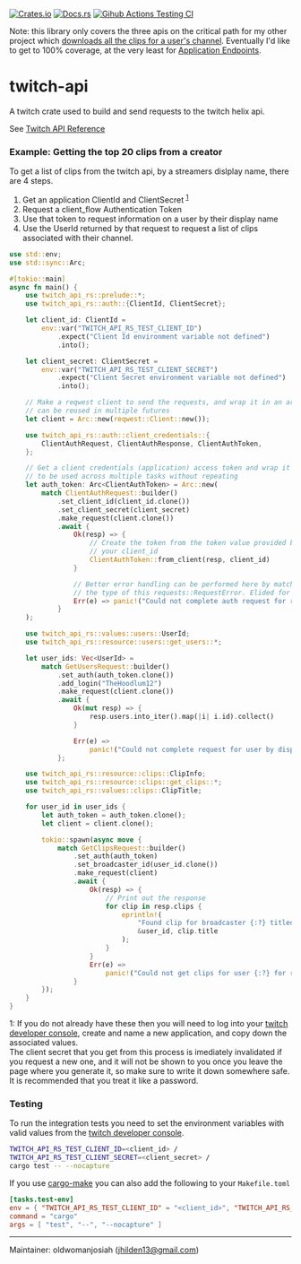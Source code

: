 [![Crates.io](https://img.shields.io/crates/v/twitch-api-rs?style=plastic)](https://crates.io/crates/twitch-api-rs)
[![Docs.rs](https://docs.rs/twitch-api-rs/badge.svg)](https://docs.rs/twitch-api-rs)
[![Gihub Actions Testing CI](https://github.com/oldwomanjosiah/twitch-api.rs/workflows/Rust/badge.svg)](https://github.com/oldwomanjosiah/twitch-api.rs/actions?query=workflow%3ARust)

Note: this library only covers the three apis on the critical path for my other project which [downloads all the clips for a user's channel](https://github.com/oldwomanjosiah/twitch-clip-downloader). Eventually I'd like to get to 100% coverage, at the very least for [Application Endpoints](https://dev.twitch.tv/docs/authentication#types-of-tokens).

# twitch-api

A twitch crate used to build and send requests to
the twitch helix api.

See [Twitch API Reference](https://dev.twitch.tv/docs/)


### Example: Getting the top 20 clips from a creator
To get a list of clips from the twitch api, by a streamers dislplay name, there
are 4 steps.

1) Get an application ClientId and ClientSecret <sup> [1](#getting_credentials) </sup>
2) Request a client_flow Authentication Token
3) Use that token to request information on a user by their display name
4) Use the UserId returned by that request to request a list of clips associated
    with their channel.

```rust
use std::env;
use std::sync::Arc;

#[tokio::main]
async fn main() {
    use twitch_api_rs::prelude::*;
    use twitch_api_rs::auth::{ClientId, ClientSecret};

    let client_id: ClientId =
        env::var("TWITCH_API_RS_TEST_CLIENT_ID")
            .expect("Client Id environment variable not defined")
            .into();

    let client_secret: ClientSecret =
        env::var("TWITCH_API_RS_TEST_CLIENT_SECRET")
            .expect("Client Secret environment variable not defined")
            .into();

    // Make a reqwest client to send the requests, and wrap it in an arc so it
    // can be reused in multiple futures
    let client = Arc::new(reqwest::Client::new());

    use twitch_api_rs::auth::client_credentials::{
        ClientAuthRequest, ClientAuthResponse, ClientAuthToken,
    };

    // Get a client credentials (application) access token and wrap it in an arc
    // to be used across multiple tasks without repeating
    let auth_token: Arc<ClientAuthToken> = Arc::new(
        match ClientAuthRequest::builder()
            .set_client_id(client_id.clone())
            .set_client_secret(client_secret)
            .make_request(client.clone())
            .await {
                Ok(resp) => {
                    // Create the token from the token value provided by twitch and
                    // your client_id
                    ClientAuthToken::from_client(resp, client_id)
                }

                // Better error handling can be performed here by matching against
                // the type of this requests::RequestError. Elided for conciseness
                Err(e) => panic!("Could not complete auth request for reason {}", e),
            }
    );

    use twitch_api_rs::values::users::UserId;
    use twitch_api_rs::resource::users::get_users::*;

    let user_ids: Vec<UserId> =
        match GetUsersRequest::builder()
            .set_auth(auth_token.clone())
            .add_login("TheHoodlum12")
            .make_request(client.clone())
            .await {
                Ok(mut resp) => {
                    resp.users.into_iter().map(|i| i.id).collect()
                }

                Err(e) =>
                    panic!("Could not complete request for user by display name for reason {}", e),
            };

    use twitch_api_rs::resource::clips::ClipInfo;
    use twitch_api_rs::resource::clips::get_clips::*;
    use twitch_api_rs::values::clips::ClipTitle;

    for user_id in user_ids {
        let auth_token = auth_token.clone();
        let client = client.clone();

        tokio::spawn(async move {
            match GetClipsRequest::builder()
                .set_auth(auth_token)
                .set_broadcaster_id(user_id.clone())
                .make_request(client)
                .await {
                    Ok(resp) => {
                        // Print out the response
                        for clip in resp.clips {
                            eprintln!(
                                "Found clip for broadcaster {:?} titled {:?}",
                                &user_id, clip.title
                            );
                        }
                    }
                    Err(e) =>
                        panic!("Could not get clips for user {:?} for reason {}", user_id, e),
                }
        });
    }
}
```

<a name="getting_credentials">1</a>: If you do not already have these then you will need to
    log into your [twitch developer console](https://dev.twitch.tv/console), create and name a new application, and copy down
    the associated values.  
    The client secret that you get from this process is imediately invalidated if you request a
    new one, and it will not be shown to you once you leave the page where you generate it, so
    make sure to write it down somewhere safe. It is recommended that you treat it like a
    password.

### Testing

To run the integration tests you need to set the environment variables with valid
values from the [twitch developer console](https://dev.twitch.tv/console).

```bash
TWITCH_API_RS_TEST_CLIENT_ID=<client_id> /
TWITCH_API_RS_TEST_CLIENT_SECRET=<client_secret> /
cargo test -- --nocapture
```

If you use [cargo-make](https://crates.io/crates/cargo-make) you can also add the following to your `Makefile.toml`

```toml
[tasks.test-env]
env = { "TWITCH_API_RS_TEST_CLIENT_ID" = "<client_id>", "TWITCH_API_RS_TEST_CLIENT_SECRET" = "<client_secret>" }
command = "cargo"
args = [ "test", "--", "--nocapture" ]
```

-------

Maintainer: oldwomanjosiah (jhilden13@gmail.com)
